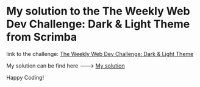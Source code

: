 # My solution to the The Weekly Web Dev Challenge: Dark & Light Theme from Scrimba

link to the challenge:  <a href="https://scrimba.com/learn/weeklychallenge/the-weekly-web-dev-challenge-dark-light-theme-latest-challenge-code-to-win-co24f4cd08039faab7eff7a98">The Weekly Web Dev Challenge: Dark & Light Theme</a>



My solution can be find here ---> <a href="https://klaudij.github.io/Light-Dark-mode/">My solution</a>






Happy Coding!
